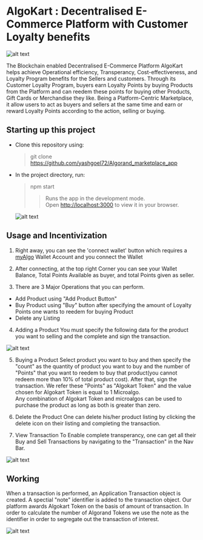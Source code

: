 # AlgoKart : Decentralised E-Commerce Platform with Customer Loyalty benefits
![alt text](https://github.com/yashgoel72/Algorand_marketplace_app/blob/main/Logo.jpeg)

The Blockchain enabled Decentralised E-Commerce Platform AlgoKart helps achieve Operational efficiency, Transperancy, Cost-effectiveness, and Loyalty Program benefits for the Sellers and customers.
Through its Customer Loyalty Program, buyers earn Loyalty Points by buying Products from the Platform and can reedem these points for buying other Products, Gift Cards or Merchandise they like.
Being a Platform-Centric Marketplace, it allow users to act as buyers and sellers at the same time and earn or reward Loyalty Points according to the action, selling or buying.

## Starting up this project

- Clone this repository using:

  > git clone https://github.com/yashgoel72/Algorand_marketplace_app

- In the project directory, run:

  > npm start
  >
  > > Runs the app in the development mode.\
  > > Open [http://localhost:3000](http://localhost:3000) to view it in your browser.

  ![alt text](https://github.com/yashgoel72/Algorand_marketplace_app/blob/main/Home.jpeg)
  
 ## Usage and Incentivization

1. Right away, you can see the 'connect wallet' button which requires a [myAlgo](https://wallet.myalgo.com/) Wallet Account and you connect the Wallet

2. After connecting, at the top right Corner you can see your Wallet Balance, Total Points Available as buyer, and total Points given as seller.

3. There are 3 Major Operations that you can perform.
  - Add Product using "Add Product Button"
  - Buy Product using "Buy" button after specifying the amount of Loyalty Points one wants to reedem for buying Product
  - Delete any Listing
 
 4. Adding a Product
  You must specify the following data for the product you want to selling and the complete and sign the transaction.

![alt text](https://github.com/yashgoel72/Algorand_marketplace_app/blob/main/Add.jpeg)
  
5. Buying a Product
  Select product you want to buy and then specify the "count" as the quantity of product you want to buy and the number of "Points" that you want to reedem to buy that product(you cannot redeem more than 10% of total product cost). After that, sign the transaction. We refer these "Points" as "Algokart Token" and the value chosen for Algokart Token is equal to 1 Microalgo.</br>
  Any combination of Algokart Token and microalgos can be used to purchase the product as long as both is greater than zero. 
  
6. Delete the Product
  One can delete his/her product listing by clicking the delete icon on their listing and completing the transaction.
  
7. View Transaction 
To Enable complete transperancy, one can get all their Buy and Sell Transactions by navigating to the "Transaction" in the Nav Bar.

![alt text](https://github.com/yashgoel72/Algorand_marketplace_app/blob/main/Transaction.jpeg)
## Working
When a transaction is performed, an Application Transaction object is created. A spectial "note" identifier is added to the transaction object. Our platform awards Algokart Token on the basis of amount of transaction. In order to calculate the number of Algorand Tokens we use the note as the identifier in order to segregate out the transaction of interest.

![alt text](https://github.com/yashgoel72/Algorand_marketplace_app/blob/main/Flow.png)
